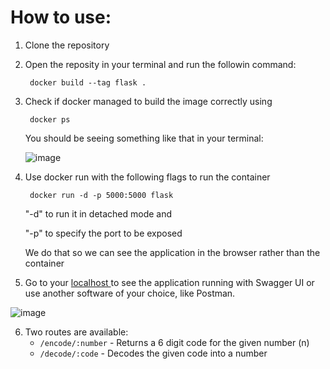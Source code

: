 # How to use:
1. Clone the repository 
2. Open the reposity in your terminal and run the followin command:

    <code> docker build --tag flask . </code>

3. Check if docker managed to build the image correctly using

    <code> docker ps </code>

    You should be seeing something like that in your terminal:

    ![image](https://user-images.githubusercontent.com/40416044/187300250-a0b7e4a5-5b49-44b0-a203-9a5062922b3c.png)


4. Use docker run with the following flags to run the container

    <code>  docker run -d -p 5000:5000 flask </code>

    "-d" to run it in detached mode and 

    "-p" to specify the port to be exposed

    We do that so we can see the application in the browser rather than the container

5. Go to your <a href="http://localhost:5000/"> localhost </a>  to see the application running with Swagger UI or use another software of your choice, like Postman.

![image](https://user-images.githubusercontent.com/40416044/187342589-ac118aba-dba5-49b4-bcc9-d39ee289fdc3.png)

6. Two routes are available: 
    - <code>/encode/:number</code>  - Returns a 6 digit code for the given number (n)
    - <code>/decode/:code</code> - Decodes the given code into a number

